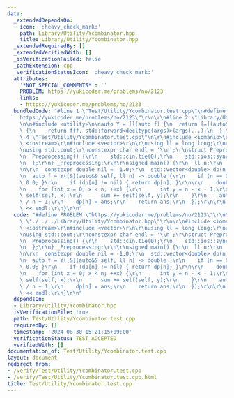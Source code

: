```yaml
---
data:
  _extendedDependsOn:
  - icon: ':heavy_check_mark:'
    path: Library/Utility/Ycombinator.hpp
    title: Library/Utility/Ycombinator.hpp
  _extendedRequiredBy: []
  _extendedVerifiedWith: []
  _isVerificationFailed: false
  _pathExtension: cpp
  _verificationStatusIcon: ':heavy_check_mark:'
  attributes:
    '*NOT_SPECIAL_COMMENTS*': ''
    PROBLEM: https://yukicoder.me/problems/no/2123
    links:
    - https://yukicoder.me/problems/no/2123
  bundledCode: "#line 1 \"Test/Utility/Ycombinator.test.cpp\"\n#define PROBLEM \"\
    https://yukicoder.me/problems/no/2123\"\r\n\r\n#line 2 \"Library/Utility/Ycombinator.hpp\"\
    \n\n#include <utility>\n\nauto Y = [](auto f) {\n  return [=](auto&&... args)\
    \ {\n    return f(f, std::forward<decltype(args)>(args)...);\n  };\n};\n#line\
    \ 4 \"Test/Utility/Ycombinator.test.cpp\"\n\r\n#include <iomanip>\r\n#include\
    \ <iostream>\r\n#include <vector>\r\n\r\nusing ll = long long;\r\nusing std::cin;\r\
    \nusing std::cout;\r\nconstexpr char endl = '\\n';\r\nstruct Preprocessing {\r\
    \n  Preprocessing() {\r\n    std::cin.tie(0);\r\n    std::ios::sync_with_stdio(0);\r\
    \n  };\r\n} _Preprocessing;\r\n\r\nsigned main() {\r\n  ll n;\r\n  cin >> n;\r\
    \n\r\n  constexpr double nil = -1.0;\r\n  std::vector<double> dp(n + 1, nil);\r\
    \n  auto f = Y([&](auto&& self, ll n) -> double {\r\n    if (n == 0) { return\
    \ 0.0; }\r\n    if (dp[n] != nil) { return dp[n]; }\r\n\r\n    double sum = 0.0;\r\
    \n    for (int x = 0; x < n; ++x) {\r\n      int y = n - x - 1;\r\n      sum +=\
    \ self(self, x);\r\n      sum += self(self, y);\r\n    }\r\n    auto ans = sum\
    \ / n + 1;\r\n    dp[n] = ans;\r\n    return ans;\r\n  });\r\n\r\n  cout << f(n)\
    \ << endl;\r\n}\r\n"
  code: "#define PROBLEM \"https://yukicoder.me/problems/no/2123\"\r\n\r\n#include\
    \ \"./../../Library/Utility/Ycombinator.hpp\"\r\n\r\n#include <iomanip>\r\n#include\
    \ <iostream>\r\n#include <vector>\r\n\r\nusing ll = long long;\r\nusing std::cin;\r\
    \nusing std::cout;\r\nconstexpr char endl = '\\n';\r\nstruct Preprocessing {\r\
    \n  Preprocessing() {\r\n    std::cin.tie(0);\r\n    std::ios::sync_with_stdio(0);\r\
    \n  };\r\n} _Preprocessing;\r\n\r\nsigned main() {\r\n  ll n;\r\n  cin >> n;\r\
    \n\r\n  constexpr double nil = -1.0;\r\n  std::vector<double> dp(n + 1, nil);\r\
    \n  auto f = Y([&](auto&& self, ll n) -> double {\r\n    if (n == 0) { return\
    \ 0.0; }\r\n    if (dp[n] != nil) { return dp[n]; }\r\n\r\n    double sum = 0.0;\r\
    \n    for (int x = 0; x < n; ++x) {\r\n      int y = n - x - 1;\r\n      sum +=\
    \ self(self, x);\r\n      sum += self(self, y);\r\n    }\r\n    auto ans = sum\
    \ / n + 1;\r\n    dp[n] = ans;\r\n    return ans;\r\n  });\r\n\r\n  cout << f(n)\
    \ << endl;\r\n}\r\n"
  dependsOn:
  - Library/Utility/Ycombinator.hpp
  isVerificationFile: true
  path: Test/Utility/Ycombinator.test.cpp
  requiredBy: []
  timestamp: '2024-08-30 15:21:15+09:00'
  verificationStatus: TEST_ACCEPTED
  verifiedWith: []
documentation_of: Test/Utility/Ycombinator.test.cpp
layout: document
redirect_from:
- /verify/Test/Utility/Ycombinator.test.cpp
- /verify/Test/Utility/Ycombinator.test.cpp.html
title: Test/Utility/Ycombinator.test.cpp
---
```

